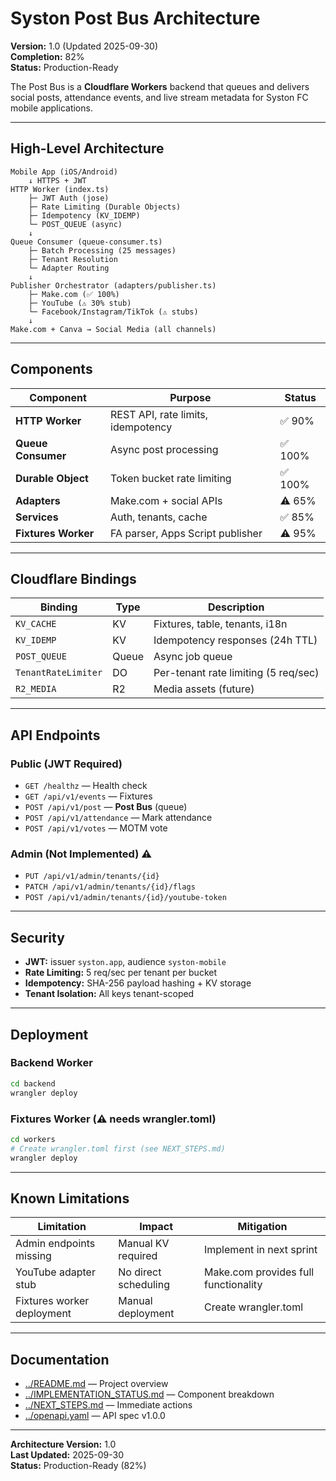 # Syston Post Bus Architecture

**Version:** 1.0 (Updated 2025-09-30)  
**Completion:** 82%  
**Status:** Production-Ready

The Post Bus is a **Cloudflare Workers** backend that queues and delivers social posts, attendance events, and live stream metadata for Syston FC mobile applications.

---

## High-Level Architecture

```
Mobile App (iOS/Android)
    ↓ HTTPS + JWT
HTTP Worker (index.ts)
    ├─ JWT Auth (jose)
    ├─ Rate Limiting (Durable Objects)
    ├─ Idempotency (KV_IDEMP)
    └─ POST_QUEUE (async)
    ↓
Queue Consumer (queue-consumer.ts)
    ├─ Batch Processing (25 messages)
    ├─ Tenant Resolution
    └─ Adapter Routing
    ↓
Publisher Orchestrator (adapters/publisher.ts)
    ├─ Make.com (✅ 100%)
    ├─ YouTube (⚠️ 30% stub)
    └─ Facebook/Instagram/TikTok (⚠️ stubs)
    ↓
Make.com + Canva → Social Media (all channels)
```

---

## Components

| Component | Purpose | Status |
| --- | --- | --- |
| **HTTP Worker** | REST API, rate limits, idempotency | ✅ 90% |
| **Queue Consumer** | Async post processing | ✅ 100% |
| **Durable Object** | Token bucket rate limiting | ✅ 100% |
| **Adapters** | Make.com + social APIs | ⚠️ 65% |
| **Services** | Auth, tenants, cache | ✅ 85% |
| **Fixtures Worker** | FA parser, Apps Script publisher | ⚠️ 95% |

---

## Cloudflare Bindings

| Binding | Type | Description |
| --- | --- | --- |
| `KV_CACHE` | KV | Fixtures, table, tenants, i18n |
| `KV_IDEMP` | KV | Idempotency responses (24h TTL) |
| `POST_QUEUE` | Queue | Async job queue |
| `TenantRateLimiter` | DO | Per-tenant rate limiting (5 req/sec) |
| `R2_MEDIA` | R2 | Media assets (future) |

---

## API Endpoints

### Public (JWT Required)
- `GET /healthz` — Health check
- `GET /api/v1/events` — Fixtures
- `POST /api/v1/post` — **Post Bus** (queue)
- `POST /api/v1/attendance` — Mark attendance
- `POST /api/v1/votes` — MOTM vote

### Admin (Not Implemented) ⚠️
- `PUT /api/v1/admin/tenants/{id}`
- `PATCH /api/v1/admin/tenants/{id}/flags`
- `POST /api/v1/admin/tenants/{id}/youtube-token`

---

## Security

- **JWT:** issuer `syston.app`, audience `syston-mobile`
- **Rate Limiting:** 5 req/sec per tenant per bucket
- **Idempotency:** SHA-256 payload hashing + KV storage
- **Tenant Isolation:** All keys tenant-scoped

---

## Deployment

### Backend Worker
```bash
cd backend
wrangler deploy
```

### Fixtures Worker (⚠️ needs wrangler.toml)
```bash
cd workers
# Create wrangler.toml first (see NEXT_STEPS.md)
wrangler deploy
```

---

## Known Limitations

| Limitation | Impact | Mitigation |
| --- | --- | --- |
| Admin endpoints missing | Manual KV required | Implement in next sprint |
| YouTube adapter stub | No direct scheduling | Make.com provides full functionality |
| Fixtures worker deployment | Manual deployment | Create wrangler.toml |

---

## Documentation

- [../README.md](../README.md) — Project overview
- [../IMPLEMENTATION_STATUS.md](../IMPLEMENTATION_STATUS.md) — Component breakdown
- [../NEXT_STEPS.md](../NEXT_STEPS.md) — Immediate actions
- [../openapi.yaml](../openapi.yaml) — API spec v1.0.0

---

**Architecture Version:** 1.0  
**Last Updated:** 2025-09-30  
**Status:** Production-Ready (82%)

